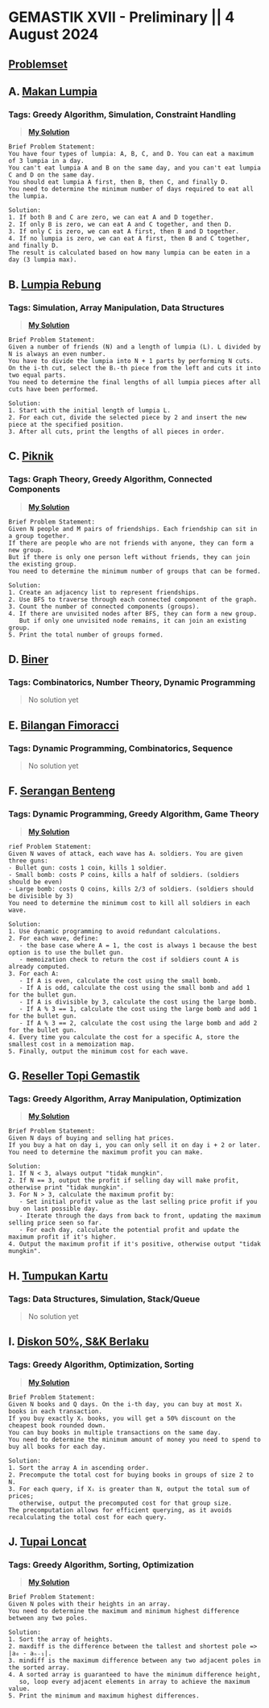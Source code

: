 # GEMASTIK XVII - Preliminary || 4 August 2024
## [Problemset](https://tlx.toki.id/problems/gemastik-2024-pemrograman-penyisihan)

## A. [Makan Lumpia](https://tlx.toki.id/problems/gemastik-2024-pemrograman-penyisihan/A)
### Tags: Greedy Algorithm, Simulation, Constraint Handling
> **[My Solution](A.cpp)**
```
Brief Problem Statement:
You have four types of lumpia: A, B, C, and D. You can eat a maximum of 3 lumpia in a day.
You can't eat lumpia A and B on the same day, and you can't eat lumpia C and D on the same day.
You should eat lumpia A first, then B, then C, and finally D.
You need to determine the minimum number of days required to eat all the lumpia.

Solution:
1. If both B and C are zero, we can eat A and D together.
2. If only B is zero, we can eat A and C together, and then D.
3. If only C is zero, we can eat A first, then B and D together.
4. If no lumpia is zero, we can eat A first, then B and C together, and finally D.
The result is calculated based on how many lumpia can be eaten in a day (3 lumpia max).
```

## B. [Lumpia Rebung](https://tlx.toki.id/problems/gemastik-2024-pemrograman-penyisihan/B)
### Tags: Simulation, Array Manipulation, Data Structures
> **[My Solution](B.cpp)**
```
Brief Problem Statement:
Given a number of friends (N) and a length of lumpia (L). L divided by N is always an even number.
You have to divide the lumpia into N + 1 parts by performing N cuts.
On the i-th cut, select the Bᵢ-th piece from the left and cuts it into two equal parts.
You need to determine the final lengths of all lumpia pieces after all cuts have been performed.

Solution:
1. Start with the initial length of lumpia L.
2. For each cut, divide the selected piece by 2 and insert the new piece at the specified position.
3. After all cuts, print the lengths of all pieces in order.
```

## C. [Piknik](https://tlx.toki.id/problems/gemastik-2024-pemrograman-penyisihan/C)
### Tags: Graph Theory, Greedy Algorithm, Connected Components
> **[My Solution](C.cpp)**
```
Brief Problem Statement:
Given N people and M pairs of friendships. Each friendship can sit in a group together.
If there are people who are not friends with anyone, they can form a new group.
But if there is only one person left without friends, they can join the existing group.
You need to determine the minimum number of groups that can be formed.

Solution:
1. Create an adjacency list to represent friendships.
2. Use BFS to traverse through each connected component of the graph.
3. Count the number of connected components (groups).
4. If there are unvisited nodes after BFS, they can form a new group.
   But if only one unvisited node remains, it can join an existing group.
5. Print the total number of groups formed.
```

## D. [Biner](https://tlx.toki.id/problems/gemastik-2024-pemrograman-penyisihan/D)
### Tags: Combinatorics, Number Theory, Dynamic Programming
> No solution yet

## E. [Bilangan Fimoracci](https://tlx.toki.id/problems/gemastik-2024-pemrograman-penyisihan/E)
### Tags: Dynamic Programming, Combinatorics, Sequence
> No solution yet

## F. [Serangan Benteng](https://tlx.toki.id/problems/gemastik-2024-pemrograman-penyisihan/F)
### Tags: Dynamic Programming, Greedy Algorithm, Game Theory
> **[My Solution](F.cpp)**
```
rief Problem Statement:
Given N waves of attack, each wave has Aᵢ soldiers. You are given three guns:
- Bullet gun: costs 1 coin, kills 1 soldier.
- Small bomb: costs P coins, kills a half of soldiers. (soldiers should be even)
- Large bomb: costs Q coins, kills 2/3 of soldiers. (soldiers should be divisible by 3)
You need to determine the minimum cost to kill all soldiers in each wave.

Solution:
1. Use dynamic programming to avoid redundant calculations.
2. For each wave, define:
   - the base case where A = 1, the cost is always 1 because the best option is to use the bullet gun.
   - memoization check to return the cost if soldiers count A is already computed.
3. For each A:
   - If A is even, calculate the cost using the small bomb.
   - If A is odd, calculate the cost using the small bomb and add 1 for the bullet gun.
   - If A is divisible by 3, calculate the cost using the large bomb.
   - If A % 3 == 1, calculate the cost using the large bomb and add 1 for the bullet gun.
   - If A % 3 == 2, calculate the cost using the large bomb and add 2 for the bullet gun.
4. Every time you calculate the cost for a specific A, store the smallest cost in a memoization map.
5. Finally, output the minimum cost for each wave.
```

## G. [Reseller Topi Gemastik](https://tlx.toki.id/problems/gemastik-2024-pemrograman-penyisihan/G)
### Tags: Greedy Algorithm, Array Manipulation, Optimization
> **[My Solution](G.cpp)**
```
Brief Problem Statement:
Given N days of buying and selling hat prices.
If you buy a hat on day i, you can only sell it on day i + 2 or later.
You need to determine the maximum profit you can make.

Solution:
1. If N < 3, always output "tidak mungkin".
2. If N == 3, output the profit if selling day will make profit, otherwise print "tidak mungkin".
3. For N > 3, calculate the maximum profit by:
   - Set initial profit value as the last selling price profit if you buy on last possible day.
   - Iterate through the days from back to front, updating the maximum selling price seen so far.
   - For each day, calculate the potential profit and update the maximum profit if it's higher.
4. Output the maximum profit if it's positive, otherwise output "tidak mungkin".
```

## H. [Tumpukan Kartu](https://tlx.toki.id/problems/gemastik-2024-pemrograman-penyisihan/H)
### Tags: Data Structures, Simulation, Stack/Queue
> No solution yet

## I. [Diskon 50%, S&K Berlaku](https://tlx.toki.id/problems/gemastik-2024-pemrograman-penyisihan/I)
### Tags: Greedy Algorithm, Optimization, Sorting
> **[My Solution](I.cpp)**
```
Brief Problem Statement:
Given N books and Q days. On the i-th day, you can buy at most Xᵢ books in each transaction.
If you buy exactly Xᵢ books, you will get a 50% discount on the cheapest book rounded down.
You can buy books in multiple transactions on the same day.
You need to determine the minimum amount of money you need to spend to buy all books for each day.

Solution:
1. Sort the array A in ascending order.
2. Precompute the total cost for buying books in groups of size 2 to N.
3. For each query, if Xᵢ is greater than N, output the total sum of prices;
   otherwise, output the precomputed cost for that group size.
The precomputation allows for efficient querying, as it avoids recalculating the total cost for each query.
```

## J. [Tupai Loncat](https://tlx.toki.id/problems/gemastik-2024-pemrograman-penyisihan/J)
### Tags: Greedy Algorithm, Sorting, Optimization
> **[My Solution](J.cpp)**
```
Brief Problem Statement:
Given N poles with their heights in an array.
You need to determine the maximum and minimum highest difference between any two poles.

Solution:
1. Sort the array of heights.
2. maxdiff is the difference between the tallest and shortest pole => |a₀ - aₙ₋₁|.
3. mindiff is the maximum difference between any two adjacent poles in the sorted array.
4. A sorted array is guaranteed to have the minimum difference height,
   so, loop every adjacent elements in array to achieve the maximum value.
5. Print the minimum and maximum highest differences.
```
